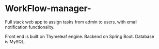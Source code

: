 # WorkFlow-manager-
Full stack web app to assign tasks from admin to users, with email notification functionality.

Front end is built on Thymeleaf engine.
Backend on Spring Boot.
Database is MySQL.

